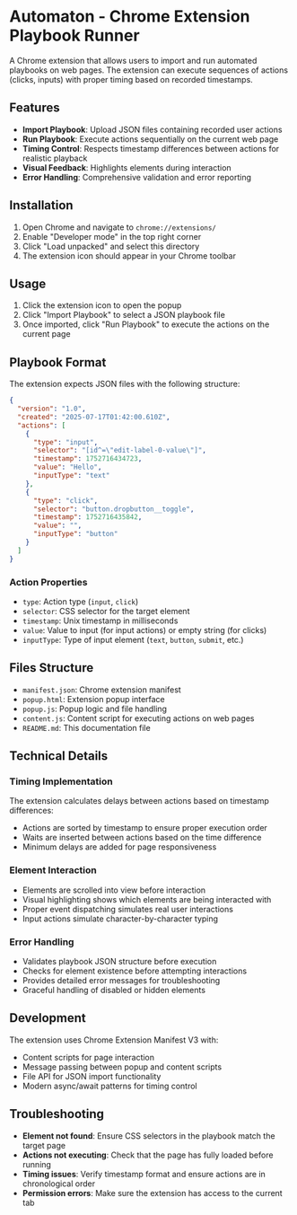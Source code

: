 # Automaton - Chrome Extension Playbook Runner

A Chrome extension that allows users to import and run automated playbooks on web pages. The extension can execute sequences of actions (clicks, inputs) with proper timing based on recorded timestamps.

## Features

- **Import Playbook**: Upload JSON files containing recorded user actions
- **Run Playbook**: Execute actions sequentially on the current web page
- **Timing Control**: Respects timestamp differences between actions for realistic playback
- **Visual Feedback**: Highlights elements during interaction
- **Error Handling**: Comprehensive validation and error reporting

## Installation

1. Open Chrome and navigate to `chrome://extensions/`
2. Enable "Developer mode" in the top right corner
3. Click "Load unpacked" and select this directory
4. The extension icon should appear in your Chrome toolbar

## Usage

1. Click the extension icon to open the popup
2. Click "Import Playbook" to select a JSON playbook file
3. Once imported, click "Run Playbook" to execute the actions on the current page

## Playbook Format

The extension expects JSON files with the following structure:

```json
{
  "version": "1.0",
  "created": "2025-07-17T01:42:00.610Z",
  "actions": [
    {
      "type": "input",
      "selector": "[id^=\"edit-label-0-value\"]",
      "timestamp": 1752716434723,
      "value": "Hello",
      "inputType": "text"
    },
    {
      "type": "click",
      "selector": "button.dropbutton__toggle",
      "timestamp": 1752716435842,
      "value": "",
      "inputType": "button"
    }
  ]
}
```

### Action Properties

- `type`: Action type (`input`, `click`)
- `selector`: CSS selector for the target element
- `timestamp`: Unix timestamp in milliseconds
- `value`: Value to input (for input actions) or empty string (for clicks)
- `inputType`: Type of input element (`text`, `button`, `submit`, etc.)

## Files Structure

- `manifest.json`: Chrome extension manifest
- `popup.html`: Extension popup interface
- `popup.js`: Popup logic and file handling
- `content.js`: Content script for executing actions on web pages
- `README.md`: This documentation file

## Technical Details

### Timing Implementation
The extension calculates delays between actions based on timestamp differences:
- Actions are sorted by timestamp to ensure proper execution order
- Waits are inserted between actions based on the time difference
- Minimum delays are added for page responsiveness

### Element Interaction
- Elements are scrolled into view before interaction
- Visual highlighting shows which elements are being interacted with
- Proper event dispatching simulates real user interactions
- Input actions simulate character-by-character typing

### Error Handling
- Validates playbook JSON structure before execution
- Checks for element existence before attempting interactions
- Provides detailed error messages for troubleshooting
- Graceful handling of disabled or hidden elements

## Development

The extension uses Chrome Extension Manifest V3 with:
- Content scripts for page interaction
- Message passing between popup and content scripts
- File API for JSON import functionality
- Modern async/await patterns for timing control

## Troubleshooting

- **Element not found**: Ensure CSS selectors in the playbook match the target page
- **Actions not executing**: Check that the page has fully loaded before running
- **Timing issues**: Verify timestamp format and ensure actions are in chronological order
- **Permission errors**: Make sure the extension has access to the current tab
